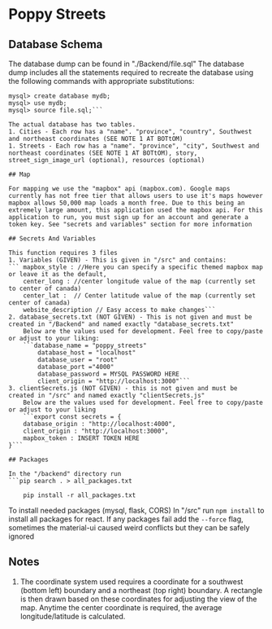 # Poppy Streets

## Database Schema

The database dump can be found in "./Backend/file.sql" The database dump includes all the statements required to recreate the database using the following commands with appropriate substitutions: 
```mysql -u username -p
mysql> create database mydb;
mysql> use mydb;
mysql> source file.sql;```

The actual database has two tables.
1. Cities - Each row has a "name". "province", "country", Southwest and northeast coordinates (SEE NOTE 1 AT BOTtOM)
1. Streets - Each row has a "name". "province", "city", Southwest and northeast coordinates (SEE NOTE 1 AT BOTtOM), story, street_sign_image_url (optional), resources (optional)

## Map

For mapping we use the "mapbox" api (mapbox.com). Google maps currently has not free tier that allows users to use it's maps however mapbox allows 50,000 map loads a month free. Due to this being an extremely large amount, this application used the mapbox api. For this application to run, you must sign up for an account and generate a token key. See "secrets and variables" section for more information

## Secrets And Variables

This function requires 3 files
1. Variables (GIVEN) - This is given in "/src" and contains:
``` mapbox_style : //Here you can specify a specific themed mapbox map or leave it as the default,
    center_long : //center longitude value of the map (currently set to center of canada)
    center_lat :  // Center latitude value of the map (currently set center of canada)
    website_description // Easy access to make changes```
2. database_secrets.txt (NOT GIVEN) - This is not given and must be created in "/Backend" and named exactly "database_secrets.txt"
    Below are the values used for development. Feel free to copy/paste or adjust to your liking:
    ```database_name = "poppy_streets"
        database_host = "localhost"
        database_user = "root"
        database_port ="4000"
        database_password = MYSQL PASSWORD HERE
        client_origin = "http://localhost:3000"```
3. clientSecrets.js (NOT GIVEN) - this is not given and must be created in "/src" and named exactly "clientSecrets.js"
    Below are the values used for development. Feel free to copy/paste or adjust to your liking
    ```export const secrets = {
    database_origin : "http://localhost:4000",
    client_origin : "http://localhost:3000",
    mapbox_token : INSERT TOKEN HERE
}```

## Packages

In the "/backend" directory run
```pip search . > all_packages.txt

    pip install -r all_packages.txt

```
To install needed packages (mysql, flask, CORS)
In "/src" run
```npm install```
to install all packages for react. If any packages fail add the ```--force``` flag, sometimes the material-ui caused weird conflicts but they can be safely ignored
## Notes

1. The coordinate system used requires a coordinate for a southwest (bottom left) boundary and a northeast (top right) boundary. A rectangle is then drawn based on these coordinates for adjusting the view of the map. Anytime the center coordinate is required, the average longitude/latitude is calculated.

